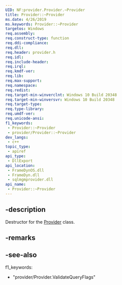```yaml
---
UID: NF:provider.Provider.~Provider
title: Provider::~Provider
ms.date: 4/26/2019
ms.keywords: Provider::~Provider
targetos: Windows
req.assembly: 
req.construct-type: function
req.ddi-compliance: 
req.dll: 
req.header: provider.h
req.idl: 
req.include-header: 
req.irql: 
req.kmdf-ver: 
req.lib: 
req.max-support: 
req.namespace: 
req.redist: 
req.target-min-winverclnt: Windows 10 Build 20348
req.target-min-winversvr: Windows 10 Build 20348
req.target-type: 
req.type-library: 
req.umdf-ver: 
req.unicode-ansi: 
f1_keywords:
 - Provider::~Provider
 - provider/Provider::~Provider
dev_langs:
 - c++
topic_type:
 - apiref
api_type:
 - DllExport
api_location:
 - FrameDynOS.dll
 - FrameDyn.dll
 - sqlmgmprovider.dll
api_name:
 - Provider::~Provider
---
```


## -description

Destructor for the [Provider](nl-provider-provider.md) class.



## -remarks

## -see-also

f1_keywords: 
 - "provider/Provider.ValidateQueryFlags"

